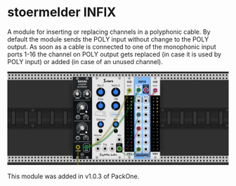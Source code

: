 # stoermelder INFIX

A module for inserting or replacing channels in a polyphonic cable. By default the module sends the POLY input without change to the POLY output. As soon as a cable is connected to one of the monophonic input ports 1-16 the channel on POLY output gets replaced (in case it is used by POLY input) or added (in case of an unused channel).

![INFIX Intro](./Infix-intro.png)

This module was added in v1.0.3 of PackOne.